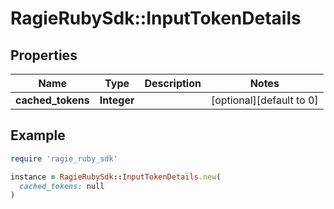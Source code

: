 # RagieRubySdk::InputTokenDetails

## Properties

| Name | Type | Description | Notes |
| ---- | ---- | ----------- | ----- |
| **cached_tokens** | **Integer** |  | [optional][default to 0] |

## Example

```ruby
require 'ragie_ruby_sdk'

instance = RagieRubySdk::InputTokenDetails.new(
  cached_tokens: null
)
```

